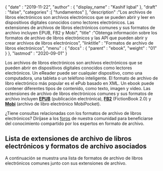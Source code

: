{
  "date" : "2019-11-22",
  "author" : {
    "display_name" : "Kashif Iqbal"
},
  "draft" : "false",
  "categories" :[ "fundamentos" ],
  "description" :"Los archivos de libros electrónicos son archivos electrónicos que se pueden abrir y leer en dispositivos digitales conocidos como lectores electrónicos. Las extensiones de archivos de libros electrónicos comunes y sus formatos de archivo incluyen EPUB, FB2 y Mobi",
  "title" :"Obtenga información sobre los formatos de archivo de libros electrónicos y las API que pueden abrir y crear archivos de libros electrónicos",
  "linktitle" : "Formatos de archivo de libros electrónicos",
  "menu" : {
    "docs" : {
      "parent" : "ebook",
      "weight" : "01"
}
},
  "lastmod" : "2020-09-01"
}

Los archivos de libros electrónicos son archivos electrónicos que se pueden abrir en dispositivos digitales conocidos como lectores electrónicos. Un eReader puede ser cualquier dispositivo, como una computadora, una tableta o un teléfono inteligente. El formato de archivo de libro electrónico más popular es el ePub basado en XML. Un ebook puede contener diferentes tipos de contenido, como texto, imagen y video. Las extensiones de archivo de libros electrónicos comunes y sus formatos de archivo incluyen **[EPUB](/es/ebook/epub/)** (publicación electrónica), **[FB2](/es/ebook/fb2/)** (FictionBook 2.0) y **[ Mobi](/es/ebook/mobi/)** (archivo de libro electrónico MobiPocket).

¿Tiene consultas relacionadas con los formatos de archivo de libros electrónicos? Diríjase a los [foros](https://forum.fileformat.com/c/ebook/25) de nuestra comunidad para beneficiarse del conocimiento compartido por los expertos en formato de archivo.

## Lista de extensiones de archivo de libros electrónicos y formatos de archivo asociados

A continuación se muestra una lista de formatos de archivo de libros electrónicos comunes junto con sus extensiones de archivo.

